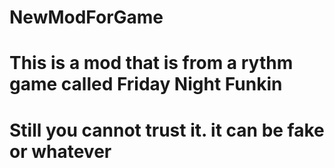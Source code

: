 # NewModForGame
# This is a mod that is from a rythm game called Friday Night Funkin


# Still you cannot trust it. it can be fake or whatever
